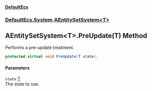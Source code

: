 #### [DefaultEcs](DefaultEcs.md 'DefaultEcs')
### [DefaultEcs.System](DefaultEcs.md#DefaultEcs_System 'DefaultEcs.System').[AEntitySetSystem&lt;T&gt;](AEntitySetSystem_T_.md 'DefaultEcs.System.AEntitySetSystem&lt;T&gt;')
## AEntitySetSystem&lt;T&gt;.PreUpdate(T) Method
Performs a pre-update treatment.  
```csharp
protected virtual void PreUpdate(T state);
```
#### Parameters
<a name='DefaultEcs_System_AEntitySetSystem_T__PreUpdate(T)_state'></a>
`state` [T](AEntitySetSystem_T_.md#DefaultEcs_System_AEntitySetSystem_T__T 'DefaultEcs.System.AEntitySetSystem&lt;T&gt;.T')  
The state to use.
  
